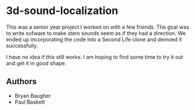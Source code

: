 # 3d-sound-localization

This was a senior year project I worked on with a few friends. The goal was to write sofware to make stero sounds seem as if
they had a direction. We ended up incorporating the code into a Second Life clone and demoed it successfully.

I have no idea if this still works. I am hoping to find some time to try it out and get it in good shape.

## Authors
 
 * Bryan Baugher
 * Paul Baskett
